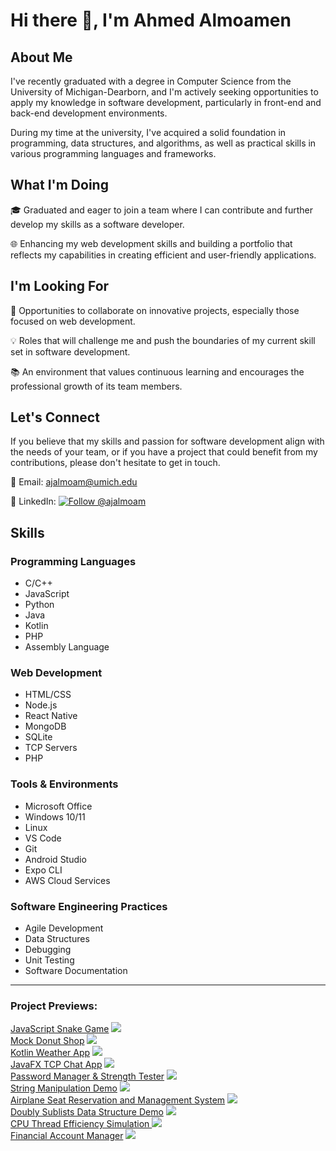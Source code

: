 # Hi there 👋, I'm Ahmed Almoamen

## About Me

I've recently graduated with a degree in Computer Science from the University of Michigan-Dearborn, and I'm actively seeking opportunities to apply my knowledge in software development, particularly in front-end and back-end development environments.

During my time at the university, I've acquired a solid foundation in programming, data structures, and algorithms, as well as practical skills in various programming languages and frameworks.

## What I'm Doing

🎓 Graduated and eager to join a team where I can contribute and further develop my skills as a software developer.

🌐 Enhancing my web development skills and building a portfolio that reflects my capabilities in creating efficient and user-friendly applications.

## I'm Looking For

🤝 Opportunities to collaborate on innovative projects, especially those focused on web development.

💡 Roles that will challenge me and push the boundaries of my current skill set in software development.

📚 An environment that values continuous learning and encourages the professional growth of its team members.

## Let's Connect

If you believe that my skills and passion for software development align with the needs of your team, or if you have a project that could benefit from my contributions, please don't hesitate to get in touch.

📧 Email: [ajalmoam@umich.edu](mailto:ajalmoam@umich.edu)

🔗 LinkedIn: [![Follow @ajalmoam](https://img.shields.io/badge/LinkedIn-Follow%20%40ajalmoam-blue)](https://www.linkedin.com/in/ajalmoam)

## Skills

### Programming Languages
- C/C++
- JavaScript
- Python
- Java
- Kotlin
- PHP
- Assembly Language

### Web Development
- HTML/CSS
- Node.js
- React Native
- MongoDB
- SQLite
- TCP Servers
- PHP

### Tools & Environments
- Microsoft Office
- Windows 10/11
- Linux
- VS Code
- Git
- Android Studio
- Expo CLI
- AWS Cloud Services

### Software Engineering Practices
- Agile Development
- Data Structures
- Debugging
- Unit Testing
- Software Documentation
<hr>

<h3 align="left"> Project Previews:</h3>
 <a href="https://github.com/almoamenahmed/SnakeGame">JavaScript Snake Game</a> <img src= "https://github.com/almoamenahmed/SnakeGame/blob/master/SnakeGame.gif"/>
 <br>
 <a href="https://github.com/almoamenahmed/DonutShop">Mock Donut Shop</a> <img src= "https://github.com/almoamenahmed/DonutShop/blob/master/Demo%20Video%20(1).gif"/>
 <br>
 <a href="https://github.com/almoamenahmed/WeatherApp">Kotlin Weather App</a> <img src= "https://github.com/almoamenahmed/WeatherApp/blob/main/WeatherApp/Detroit.png"/>
 <br>
 <a href="https://github.com/almoamenahmed/ChatApp">JavaFX TCP Chat App</a> <img src= "https://github.com/almoamenahmed/ChatApp/blob/main/Screenshot3.png"/>
 <br>
 <a href="https://mozyn.github.io/B-SAFE-Password-Manager/">Password Manager & Strength Tester</a> <img src= "https://github.com/almoamenahmed/almoamenahmed/blob/main/bsafe.gif"/>
 <br>
 <a href="https://github.com/almoamenahmed/String-Mods/">String Manipulation Demo</a> <img src= "https://github.com/almoamenahmed/almoamenahmed/blob/main/StringMods.gif"/>
<br>
 <a href="https://github.com/almoamenahmed/Reservation-System/">Airplane Seat Reservation and Management System</a> <img src= "https://github.com/almoamenahmed/almoamenahmed/blob/main/SeatReservations.gif"/>
<br>
 <a href="https://github.com/almoamenahmed/Doubly-Sublists/">Doubly Sublists Data Structure Demo</a> <img src= "https://github.com/almoamenahmed/almoamenahmed/blob/main/DoublySublists.gif"/>
<br>
 <a href="https://github.com/almoamenahmed/Processor-Efficiency/">CPU Thread Efficiency Simulation </a> <img src= "https://github.com/almoamenahmed/almoamenahmed/blob/main/ProcessorEfficiency.gif"/>
<br>
 <a href="https://github.com/almoamenahmed/Balance-Manager/">Financial Account Manager</a> <img src= "https://github.com/almoamenahmed/almoamenahmed/blob/main/BalanceManager.gif"/>
<br>
